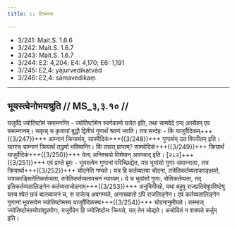 ```yaml
---
title: ६८ टिप्पणयः

---
```

- 3/241: Mait.S. 1.6.6
- 3/242: Mait.S. 1.6.7
- 3/243: Mait.S. 1.6.7
- 3/244: E2: 4,204; E4: 4,170; E6: 1,191
- 3/245: E2,4: yājurvedikatvād
- 3/246: E2,4: sāmavedikaṃ

____________________________________________


## भूयस्त्वेनोभयश्रुति // MS_३,३.१० //

यजुर्वेदे ज्योतिष्टोमं समामनन्ति - ज्योतिष्टोमेन स्वर्गकामो यजेत इति, तथा सामवेदे ऽप्य् अस्यैवम् एव समाम्नानम्। सकृच् च कृतायां बुद्धौ द्वितीयं गुणार्थं श्रवणं भवति। तत्र सन्देहः - किं याजुर्वैदिकम्+++({3/247})+++ आम्नानं क्रियार्थम्, सामवैदिकं+++({3/248})+++ गुणार्थम् उत विपरीतम् इति। यतरच् चाम्नानं क्रियार्थं तद्धर्मा भविष्यन्ति। किं तावत् प्राप्तम्? सामवेदिकं+++({3/249})+++ क्रियार्थं याजुर्वेदिकं+++({3/250})+++ वेत्य् अनिश्चयो विशेषान् अवगमाद् इति।
[२८२]+++({3/251})+++ एवं प्राप्ते ब्रूमः - भूयस्त्वेन गुणानां परिच्छिद्येत, यत्र भूयांसो गुणाः समाम्नाताः, तत्र क्रियार्था+++({3/252})+++ चोदनेति गम्यते। यत्र हि कर्तव्यतया चोदना, तत्रेतिकर्तव्यताकाङ्क्ष्यते, यत्राकाङ्क्षितेतिकर्तव्यता, तत्रेतिकर्तव्यतावचनं न्याय्यम्। ये च भूयांसो गुणाः, सेतिकर्तव्यता, तद् इतिकर्तव्यतालिङ्गेन कर्तव्यताचोदनाम्+++({3/253})+++ अनुमिमीमहे, यथा बहुषु राजप्रतिमेषूपविष्टेषु यस्य श्वेतं छत्रं बालव्यजनं च, स राजेत्य् अवगम्यते, अनाख्यातो ऽपि राजलिङ्गेन। एवं कर्तव्यतालिङ्गेन गुणानां भूयस्त्वेन ज्योतिष्टोमस्य याजुर्वैदिकस्य+++({3/254})+++ चोदनानुमीयते। तस्माज् ज्योतिष्टोमस्योपांशुप्रयोगः, यजुर्वेदेन हि ज्योतिष्टोमः क्रियते, यत् तेन चोद्यते। अचोदितं न शक्यते कर्तुम् इति।